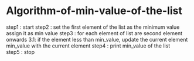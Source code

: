 # Algorithm-of-min-value-of-the-list
step1 : start
step2 : set the first element of the list as the minimum value assign it as min value
step3 : for each element of list are second element onwards 
      3.1: if the element less than min_value,
              update the current element min_value 
              with the current element
step4 : print min_value of the list
step5 : stop
